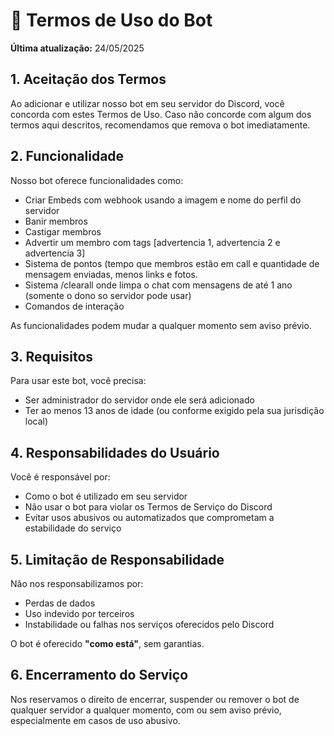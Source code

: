 # 📄 Termos de Uso do Bot

**Última atualização:** 24/05/2025

## 1. Aceitação dos Termos

Ao adicionar e utilizar nosso bot em seu servidor do Discord, você concorda com estes Termos de Uso. Caso não concorde com algum dos termos aqui descritos, recomendamos que remova o bot imediatamente.

## 2. Funcionalidade

Nosso bot oferece funcionalidades como:

* Criar Embeds com webhook usando a imagem e nome do perfil do servidor
* Banir membros
* Castigar membros
* Advertir um membro com tags [advertencia 1, advertencia 2 e advertencia 3]
* Sistema de pontos (tempo que membros estão em call e quantidade de mensagem enviadas, menos links e fotos.
* Sistema /clearall onde limpa o chat com mensagens de até 1 ano (somente o dono so servidor pode usar)
* Comandos de interação

As funcionalidades podem mudar a qualquer momento sem aviso prévio.

## 3. Requisitos

Para usar este bot, você precisa:

* Ser administrador do servidor onde ele será adicionado
* Ter ao menos 13 anos de idade (ou conforme exigido pela sua jurisdição local)

## 4. Responsabilidades do Usuário

Você é responsável por:

* Como o bot é utilizado em seu servidor
* Não usar o bot para violar os Termos de Serviço do Discord
* Evitar usos abusivos ou automatizados que comprometam a estabilidade do serviço

## 5. Limitação de Responsabilidade

Não nos responsabilizamos por:

* Perdas de dados
* Uso indevido por terceiros
* Instabilidade ou falhas nos serviços oferecidos pelo Discord

O bot é oferecido **"como está"**, sem garantias.

## 6. Encerramento do Serviço

Nos reservamos o direito de encerrar, suspender ou remover o bot de qualquer servidor a qualquer momento, com ou sem aviso prévio, especialmente em casos de uso abusivo.

